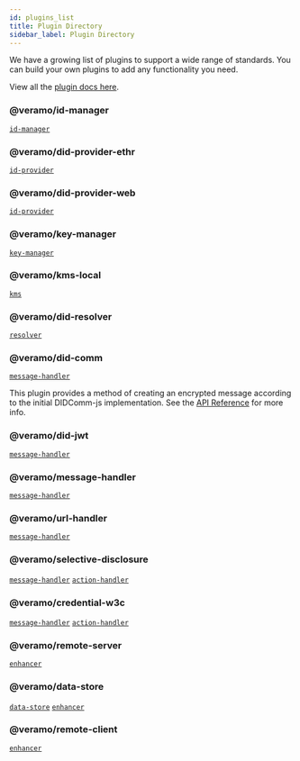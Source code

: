 ```yaml
---
id: plugins_list
title: Plugin Directory
sidebar_label: Plugin Directory
---
```


We have a growing list of plugins to support a wide range of standards. You can build your own plugins to add any functionality you need.

View all the [plugin docs here](/docs/api/index/).

### @veramo/id-manager

[`id-manager`](/docs/veramo_agent/plugins#id-manager)

### @veramo/did-provider-ethr

[`id-provider`](/docs/veramo_agent/plugins#id-provider)

### @veramo/did-provider-web

[`id-provider`](/docs/veramo_agent/plugins#id-provider)

### @veramo/key-manager

[`key-manager`](/docs/veramo_agent/plugins#key-manager)

### @veramo/kms-local

[`kms`](/docs/veramo_agent/plugins#kms)

### @veramo/did-resolver

[`resolver`](/docs/veramo_agent/plugins#resolver)

### @veramo/did-comm

[`message-handler`](/docs/veramo_agent/plugins#message-handler)

This plugin provides a method of creating an encrypted message according to the initial DIDComm-js implementation. See the [API Reference](/docs/api/did-comm) for more info.

### @veramo/did-jwt

[`message-handler`](/docs/veramo_agent/plugins#message-handler)

### @veramo/message-handler

[`message-handler`](/docs/veramo_agent/plugins#message-handler)

### @veramo/url-handler

[`message-handler`](/docs/veramo_agent/plugins#message-handler)

### @veramo/selective-disclosure

[`message-handler`](/docs/veramo_agent/plugins#message-handler) [`action-handler`](/docs/veramo_agent/plugins#action-handler)

### @veramo/credential-w3c

[`message-handler`](/docs/veramo_agent/plugins#message-handler) [`action-handler`](/docs/veramo_agent/plugins#action-handler)

### @veramo/remote-server

[`enhancer`](/docs/veramo_agent/plugins#message-handler)

### @veramo/data-store

[`data-store`](/docs/veramo_agent/plugins#data-store) [`enhancer`](/docs/veramo_agent/plugins#message-handler)

### @veramo/remote-client

[`enhancer`](/docs/veramo_agent/plugins#message-handler)
